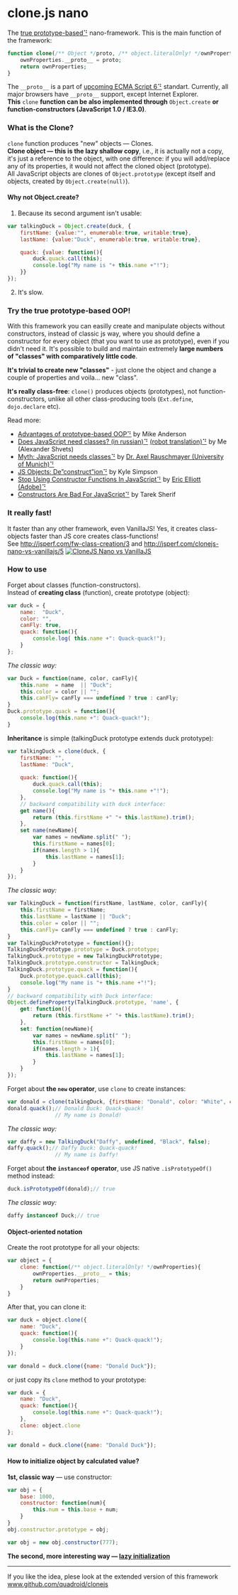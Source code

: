clone.js nano
=====

The [true prototype-based⠙](http://en.wikipedia.org/wiki/Prototype-based_programming) nano-framework.
This is the main function of the framework:
```php
function clone(/** Object */proto, /** object.literalOnly! */ownProperties){
    ownProperties.__proto__ = proto;
    return ownProperties;
}
```
The `__proto__` is a part of [upcoming ECMA Script 6⠙](http://people.mozilla.org/~jorendorff/es6-draft.html#sec-B.2.2.1) standart.
Currently, all major browsers have `__proto__` support, except Internet Explorer.  
**This** `clone` **function can be also implemented through** `Object.create` **or function-constructors (JavaScript 1.0 / IE3.0)**.  

### What is the Clone?

`clone` function produces "new" objects — Clones.  
**Clone object — this is the lazy shallow copy**, i.e., it is actually not a copy, it's just a reference to the object,
with one difference: if you will add/replace any of its properties, it would not affect the cloned object (prototype).  
All JavaScript objects are clones of `Object.prototype` (except itself and objects, created by `Object.create(null)`). 


#### Why not Object.create?

1) Because its second argument isn't usable:
```javascript
var talkingDuck = Object.create(duck, {
    firstName: {value:"", enumerable:true, writable:true},
    lastName: {value:"Duck", enumerable:true, writable:true},

    quack: {value: function(){
        duck.quack.call(this);
        console.log("My name is "+ this.name +"!");
    }}
});
```
2) It's slow.

### Try the true prototype-based OOP!

With this framework you can easilly create and manipulate objects without constructors, instead of classic js way,
where you should define a constructor for every object (that you want to use as prototype), even if you didn't need it.
It's possible to build and maintain extremely **large numbers of "classes" with comparatively little code**.

**It's trivial to create new "classes"** - just clone the object and change a couple of properties and voila... new "class".

**It's really class-free**: `clone()` produces objects (prototypes), not function-constructors, unlike all other class-producing tools (`Ext.define`, `dojo.declare` etc).

Read more:

- [Advantages of prototype-based OOP⠙](http://programmers.stackexchange.com/questions/110936/what-are-the-advantages-of-prototype-based-oop-over-class-based-oop#answers-header)
by Mike Anderson
- [Does JavaScript need classes? (in russian)⠙](http://habrahabr.ru/post/175029/) [(robot translation)⠙](http://translate.google.com/translate?hl=&sl=ru&tl=en&u=http%3A%2F%2Fhabrahabr.ru%2Fpost%2F175029%2F)
by Me (Alexander Shvets)
- [Myth: JavaScript needs classes⠙](http://www.2ality.com/2011/11/javascript-classes.html)
by [Dr. Axel Rauschmayer (University of Munich)⠙](http://rauschma.de)
- [JS Objects: De”construct”ion⠙](http://davidwalsh.name/javascript-objects-deconstruction)
by Kyle Simpson
- [Stop Using Constructor Functions In JavaScript⠙](http://ericleads.com/2012/09/stop-using-constructor-functions-in-javascript/)
by [Eric Elliott (Adobe)⠙](http://ericleads.com/about/)
- [Constructors Are Bad For JavaScript⠙](http://tareksherif.ca/blog/2013/08/constructors-are-bad-for-javascript/)
by Tarek Sherif

### It really fast!

It faster than any other framework, even VanillaJS! Yes, it creates class-objects faster than JS core creates class-functions!  
See http://jsperf.com/fw-class-creation/3 and http://jsperf.com/clonejs-nano-vs-vanillajs/5
[![CloneJS Nano vs VanillaJS](http://quadroid.github.io/clonejs-nano/frameworks-class-creation-bench.png)](http://jsperf.com/fw-class-creation/3)

### How to use

Forget about classes (function-constructors).    
Instead of **creating class** (function), create prototype (object):
```javascript
var duck = {
    name:  "Duck",
    color: "",
    canFly: true,
    quack: function(){
        console.log( this.name +": Quack-quack!");
    }
};
```
*The classic way:*
```javascript
var Duck = function(name, color, canFly){
    this.name  = name  || "Duck";
    this.color = color || "";
    this.canFly= canFly === undefined ? true : canFly;  
}
Duck.prototype.quack = function(){
    console.log(this.name +": Quack-quack!");
}
```
**Inheritance** is simple (talkingDuck prototype extends duck prototype):
```javascript
var talkingDuck = clone(duck, {
    firstName: "",
    lastName: "Duck",
    
    quack: function(){
        duck.quack.call(this);
        console.log("My name is "+ this.name +"!");
    },
    // backward compatibility with duck interface:
    get name(){
        return (this.firstName +" "+ this.lastName).trim();
    },
    set name(newName){
        var names = newName.split(" ");
        this.firstName = names[0];
        if(names.length > 1){
            this.lastName = names[1];
        }
    }    
});
```
*The classic way:*
```javascript
var TalkingDuck = function(firstName, lastName, color, canFly){
    this.firstName = firstName;
    this.lastName = lastName || "Duck";
    this.color = color || "";
    this.canFly= canFly === undefined ? true : canFly;
}
var TalkingDuckPrototype = function(){};
TalkingDuckPrototype.prototype = Duck.prototype;
TalkingDuck.prototype = new TalkingDuckPrototype;
TalkingDuck.prototype.constructor = TalkingDuck;
TalkingDuck.prototype.quack = function(){
    Duck.prototype.quack.call(this);
    console.log("My name is "+ this.name +"!");
}
// backward compatibility with Duck interface:
Object.defineProperty(TalkingDuck.prototype, 'name', {
    get: function(){
        return (this.firstName +" "+ this.lastName).trim();
    },
    set: function(newName){
        var names = newName.split(" ");
        this.firstName = names[0];
        if(names.length > 1){
            this.lastName = names[1];
        }
    }
});
```
Forget about **the `new` operator**, use `clone` to create instances:
```javascript
var donald = clone(talkingDuck, {firstName: "Donald", color: "White", canFly: false});
donald.quack();// Donald Duck: Quack-quack! 
               // My name is Donald!
```
*The classic way:*
```javascript
var daffy = new TalkingDuck("Daffy", undefined, "Black", false);
daffy.quack();// Daffy Duck: Quack-quack! 
               // My name is Daffy!
```
Forget about **the `instanceof` operator**, use JS native `.isPrototypeOf()` method instead:
```javascript
duck.isPrototypeOf(donald);// true
```
*The classic way:*
```javascript
daffy instanceof Duck;// true
```

#### Object-oriented notation

Create the root prototype for all your objects:
```javascript
var object = {
    clone: function(/** object.literalOnly! */ownProperties){
        ownProperties.__proto__ = this;
        return ownProperties;
    }
}
```
After that, you can clone it:
```javascript
var duck = object.clone({
    name: "Duck",
    quack: function(){
        console.log(this.name +": Quack-quack!");
    }
});

var donald = duck.clone({name: "Donald Duck"});
```
or just copy its `clone` method to your prototype: 
```javascript
var duck = {
    name: "Duck",
    quack: function(){
        console.log(this.name +": Quack-quack!");
    },
    clone: object.clone
};

var donald = duck.clone({name: "Donald Duck"});
```

#### How to initialize object by calculated value?  
**1st, classic way** — use constructor:
```javascript
var obj = {
    base: 1000,
    constructor: function(num){
        this.num = this.base + num;
    }
}
obj.constructor.prototype = obj;

var obj = new obj.constructor(777);
```
**The second, more interesting way — [lazy initialization](//github.com/quadroid/clonejs#lazy-initialization)**

----
If you like the idea, plese look at the extended version of this framework www.github.com/quadroid/clonejs
